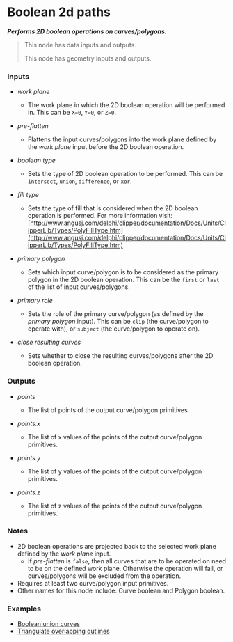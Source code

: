 # Boolean 2d paths

**_Performs 2D boolean operations on curves/polygons._**

> This node has data inputs and outputs.
>
> This node has geometry inputs and outputs.


### Inputs

* _work plane_

  * The work plane in which the 2D boolean operation will be performed in. This can be `X=0`, `Y=0`, or `Z=0`.

* _pre-flatten_

  * Flattens the input curves/polygons into the work plane defined by the _work plane_ input before the 2D boolean operation.

* _boolean type_

  * Sets the type of 2D boolean operation to be performed. This can be `intersect`, `union`, `difference`, or `xor`.

* _fill type_

  * Sets the type of fill that is considered when the 2D boolean operation is performed. For more information visit: [http://www.angusj.com/delphi/clipper/documentation/Docs/Units/ClipperLib/Types/PolyFillType.htm](http://www.angusj.com/delphi/clipper/documentation/Docs/Units/ClipperLib/Types/PolyFillType.htm)

* _primary polygon_

  * Sets which input curve/polygon is to be considered as the primary polygon in the 2D boolean operation. This can be the `first` or `last` of the list of input curves/polygons.

* _primary role_

  * Sets the role of the primary curve/polygon (as defined by the _primary polygon_ input). This can be `clip` (the curve/polygon to operate with), or `subject` (the curve/polygon to operate on).

* _close resulting curves_

  * Sets whether to close the resulting curves/polygons after the 2D boolean operation.


### Outputs

* _points_

  * The list of points of the output curve/polygon primitives.

* _points.x_

  * The list of x values of the points of the output curve/polygon primitives.

* _points.y_

  * The list of y values of the points of the output curve/polygon primitives.

* _points.z_

  * The list of z values of the points of the output curve/polygon primitives.


### Notes



* 2D boolean operations are projected back to the selected work plane defined by the _work plane_ input.
    * If _pre-flatten_ is `false`, then all curves that are to be operated on need to be on the defined work plane. Otherwise the operation will fail, or curves/polygons will be excluded from the operation.
* Requires at least two curve/polygon input primitives.
* Other names for this node include: Curve boolean and Polygon boolean.


### Examples



* <a href="https://creator.trimble.com/graph?assetURI=whp:c505ab4f-1489-4013-b8b8-a396821a6203&version=latest" target="_blank">Boolean union curves</a>
* <a href="https://creator.trimble.com/graph?assetURI=whp:9fe15144-82d8-4984-90fc-6fa110f4fbbd&version=latest" target="_blank">Triangulate overlapping outlines</a>
